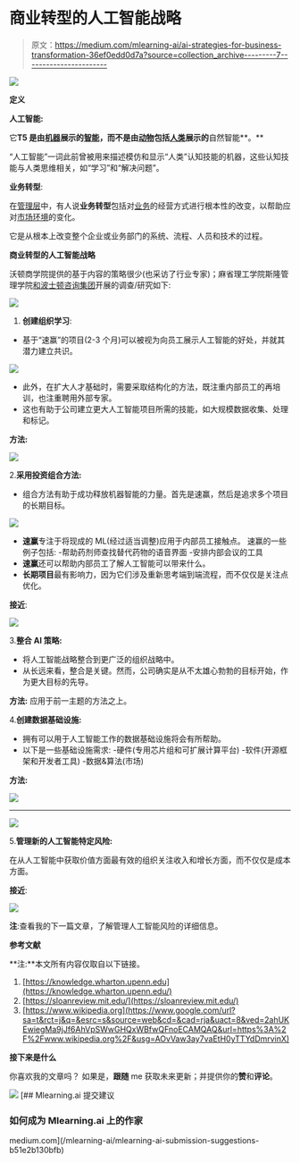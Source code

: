 # 商业转型的人工智能战略

> 原文：<https://medium.com/mlearning-ai/ai-strategies-for-business-transformation-36ef0edd0d7a?source=collection_archive---------7----------------------->

![](img/c10850e943a88e78dab6c0433f711d3a.png)

**定义**

**人工智能:**

它**T5 是由[机器](https://en.wikipedia.org/wiki/Machine)展示的[智能](https://en.wikipedia.org/wiki/Intelligence)，而不是由[动物](https://en.wikipedia.org/wiki/Animal_cognition)包括[人类](https://en.wikipedia.org/wiki/Human_intelligence)展示的**自然智能**。**

“人工智能”一词此前曾被用来描述模仿和显示“人类”认知技能的机器，这些认知技能与人类思维相关，如“学习”和“解决问题”。

**业务转型**:

在[管理层](https://en.wikipedia.org/wiki/Management)中，有人说**业务转型**包括对[业务](https://en.wikipedia.org/wiki/Commerce)的经营方式进行根本性的改变，以帮助应对[市场环境](https://en.wikipedia.org/wiki/Market_environment)的变化。

它是从根本上改变整个企业或业务部门的系统、流程、人员和技术的过程。

**商业转型的人工智能战略**

沃顿商学院提供的基于内容的策略很少(也采访了行业专家)；麻省理工学院斯隆管理学院[和波士顿咨询集团](https://sloanreview.mit.edu/projects/winning-with-ai/)开展的调查/研究如下:

![](img/8a18610ba31f573eb48e3230bb799b78.png)

1.  **创建组织学习**:

*   基于“速赢”的项目(2-3 个月)可以被视为向员工展示人工智能的好处，并就其潜力建立共识。

![](img/b3182e608731c0238b5131822d25e618.png)

*   此外，在扩大人才基础时，需要采取结构化的方法，既注重内部员工的再培训，也注重聘用外部专家。
*   这也有助于公司建立更大人工智能项目所需的技能，如大规模数据收集、处理和标记。

**方法:**

![](img/ff0016b7118990816d48714b2987cdde.png)

2.**采用投资组合方法:**

*   组合方法有助于成功释放机器智能的力量。首先是速赢，然后是追求多个项目的长期目标。

![](img/0bf956963debcffac64edc5d4ed8fb45.png)

*   **速赢**专注于将现成的 ML(经过适当调整)应用于内部员工接触点。
    速赢的一些例子包括:
    -帮助药剂师查找替代药物的语音界面
    -安排内部会议的工具
*   **速赢**还可以帮助内部员工了解人工智能可以带来什么。
*   **长期项目**最有影响力，因为它们涉及重新思考端到端流程，而不仅仅是关注点优化。

**接近**:

![](img/07d7f32d0c55f1fc8a582c13e6e7f27b.png)

3.**整合 AI 策略:**

*   将人工智能战略整合到更广泛的组织战略中。
*   从长远来看，整合是关键。然而，公司确实是从不太雄心勃勃的目标开始，作为更大目标的先导。

**方法:** 应用于前一主题的方法之上。

4.**创建数据基础设施:**

*   拥有可以用于人工智能工作的数据基础设施将会有所帮助。
*   以下是一些基础设施需求:
    -硬件(专用芯片组和可扩展计算平台)
    -软件(开源框架和开发者工具)
    -数据&算法(市场)

**方法:**

![](img/62703d9989600ac36edc1ba94d838a83.png)

*****************************************************************************************************

![](img/1e7070f6c71249e5d798a2fdb9798cb2.png)

5.**管理新的人工智能特定风险:**

在从人工智能中获取价值方面最有效的组织关注收入和增长方面，而不仅仅是成本方面。

**接近**:

![](img/f9c8b097ad6f72aac661050f2767aafe.png)

**注**:查看我的下一篇文章，了解管理人工智能风险的详细信息。

**参考文献**

**注:**本文所有内容仅取自以下链接。

1.  [https://knowledge.wharton.upenn.edu](https://knowledge.wharton.upenn.edu/)
2.  [https://sloanreview.mit.edu/](https://sloanreview.mit.edu/)
3.  [https://www.wikipedia.org](https://www.google.com/url?sa=t&rct=j&q=&esrc=s&source=web&cd=&cad=rja&uact=8&ved=2ahUKEwiegMa9jJf6AhVpSWwGHQxWBfwQFnoECAMQAQ&url=https%3A%2F%2Fwww.wikipedia.org%2F&usg=AOvVaw3ay7vaEtH0yTTYdDmrvinX)

**接下来是什么**

你喜欢我的文章吗？
如果是，**跟随** me 获取未来更新；并提供你的**赞**和**评论**。

![](img/42b43c04fbb2972d0068dd1a8b760c78.png)[](/mlearning-ai/mlearning-ai-submission-suggestions-b51e2b130bfb) [## Mlearning.ai 提交建议

### 如何成为 Mlearning.ai 上的作家

medium.com](/mlearning-ai/mlearning-ai-submission-suggestions-b51e2b130bfb)